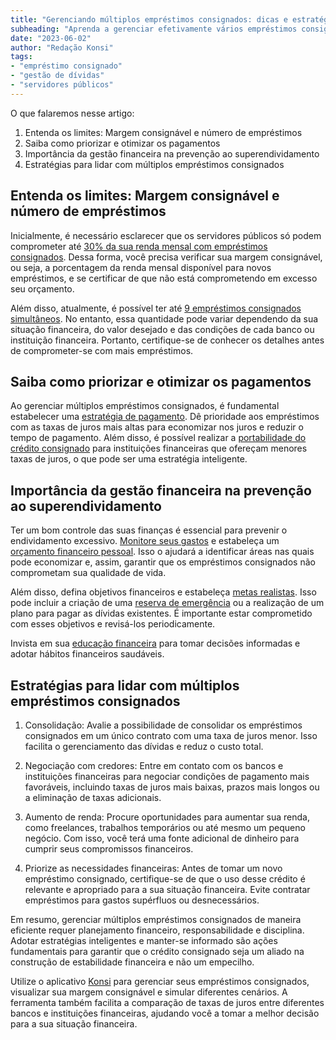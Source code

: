 ```yaml
---
title: "Gerenciando múltiplos empréstimos consignados: dicas e estratégias para servidores públicos"
subheading: "Aprenda a gerenciar efetivamente vários empréstimos consignados e evitar o endividamento excessivo"
date: "2023-06-02"
author: "Redação Konsi"
tags:
- "empréstimo consignado"
- "gestão de dívidas"
- "servidores públicos"
---
```


O que falaremos nesse artigo:

1. Entenda os limites: Margem consignável e número de empréstimos
2. Saiba como priorizar e otimizar os pagamentos
3. Importância da gestão financeira na prevenção ao superendividamento
4. Estratégias para lidar com múltiplos empréstimos consignados

## Entenda os limites: Margem consignável e número de empréstimos

Inicialmente, é necessário esclarecer que os servidores públicos só podem comprometer até [30% da sua renda mensal com empréstimos consignados](/entendendo-a-margem-consignvel-como-planejar-seu-crdito-consignado). Dessa forma, você precisa verificar sua margem consignável, ou seja, a porcentagem da renda mensal disponível para novos empréstimos, e se certificar de que não está comprometendo em excesso seu orçamento.

Além disso, atualmente, é possível ter até [9 empréstimos consignados simultâneos](/tipos-de-credito-consignado). No entanto, essa quantidade pode variar dependendo da sua situação financeira, do valor desejado e das condições de cada banco ou instituição financeira. Portanto, certifique-se de conhecer os detalhes antes de comprometer-se com mais empréstimos.

## Saiba como priorizar e otimizar os pagamentos

Ao gerenciar múltiplos empréstimos consignados, é fundamental estabelecer uma [estratégia de pagamento](/como-criar-um-plano-de-pagamento-estratgico-para-seu-emprstimo-consignado). Dê prioridade aos empréstimos com as taxas de juros mais altas para economizar nos juros e reduzir o tempo de pagamento. Além disso, é possível realizar a [portabilidade do crédito consignado](/como-fazer-a-portabilidade-de-crdito-consignado-passo-a-passo) para instituições financeiras que ofereçam menores taxas de juros, o que pode ser uma estratégia inteligente.
 
## Importância da gestão financeira na prevenção ao superendividamento

Ter um bom controle das suas finanças é essencial para prevenir o endividamento excessivo. [Monitore seus gastos](/aplicativo-de-controle-financeiro-confira-otimas-opcoes) e estabeleça um [orçamento financeiro pessoal](/como-criar-e-seguir-um-oramento-financeiro-pessoal-para-servidores-pblicos). Isso o ajudará a identificar áreas nas quais pode economizar e, assim, garantir que os empréstimos consignados não comprometam sua qualidade de vida.

Além disso, defina objetivos financeiros e estabeleça [metas realistas](/como-elaborar-metas-financeiras-realistas-para-servidores-pblicos). Isso pode incluir a criação de uma [reserva de emergência](/a-importncia-da-reserva-de-emergncia-e-como-constru-la-com-inteligncia-financeira) ou a realização de um plano para pagar as dívidas existentes. É importante estar comprometido com esses objetivos e revisá-los periodicamente.

Invista em sua [educação financeira](/a-importncia-da-educao-financeira-para-servidores-pblicos-e-como-implement-la-em-sua-vida) para tomar decisões informadas e adotar hábitos financeiros saudáveis.

## Estratégias para lidar com múltiplos empréstimos consignados

1. Consolidação: Avalie a possibilidade de consolidar os empréstimos consignados em um único contrato com uma taxa de juros menor. Isso facilita o gerenciamento das dívidas e reduz o custo total.

2. Negociação com credores: Entre em contato com os bancos e instituições financeiras para negociar condições de pagamento mais favoráveis, incluindo taxas de juros mais baixas, prazos mais longos ou a eliminação de taxas adicionais.

3. Aumento de renda: Procure oportunidades para aumentar sua renda, como freelances, trabalhos temporários ou até mesmo um pequeno negócio. Com isso, você terá uma fonte adicional de dinheiro para cumprir seus compromissos financeiros.

4. Priorize as necessidades financeiras: Antes de tomar um novo empréstimo consignado, certifique-se de que o uso desse crédito é relevante e apropriado para a sua situação financeira. Evite contratar empréstimos para gastos supérfluos ou desnecessários.

Em resumo, gerenciar múltiplos empréstimos consignados de maneira eficiente requer planejamento financeiro, responsabilidade e disciplina. Adotar estratégias inteligentes e manter-se informado são ações fundamentais para garantir que o crédito consignado seja um aliado na construção de estabilidade financeira e não um empecilho.

Utilize o aplicativo [Konsi](/app-de-emprestimo-para-negativado-qual-e-a-melhor-opcao) para gerenciar seus empréstimos consignados, visualizar sua margem consignável e simular diferentes cenários. A ferramenta também facilita a comparação de taxas de juros entre diferentes bancos e instituições financeiras, ajudando você a tomar a melhor decisão para a sua situação financeira.
